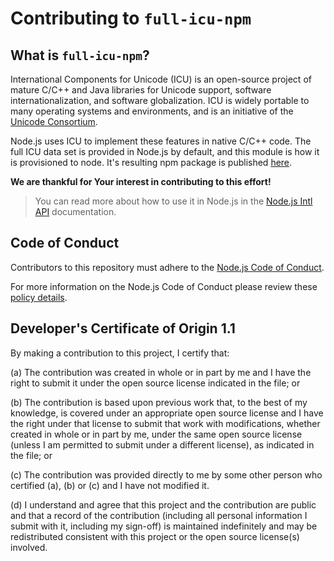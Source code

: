 # Contributing to `full-icu-npm`

## What is `full-icu-npm`?
International Components for Unicode (ICU) is an open-source project of mature C/C++ and Java libraries for Unicode support, software internationalization, and software globalization. ICU is widely portable to many operating systems and environments, and is an initiative of the [Unicode Consortium](https://home.unicode.org/).

Node.js uses ICU to implement these features in native C/C++ code. The full ICU data set is provided in Node.js by default, and this module is how it is provisioned to node. It's resulting npm package is published [here](https://www.npmjs.com/package/full-icu). 

**We are thankful for Your interest in contributing to this effort!**

> You can read more about how to use it in Node.js in the [Node.js Intl API](https://nodejs.org/api/intl.html) documentation.

## Code of Conduct
Contributors to this repository must adhere to the [Node.js Code of Conduct](https://github.com/nodejs/admin/blob/HEAD/CODE_OF_CONDUCT.md).

For more information on the Node.js Code of Conduct please review these [policy details](https://github.com/nodejs/node/blob/master/doc/guides/contributing/code-of-conduct.md).

## Developer's Certificate of Origin 1.1

By making a contribution to this project, I certify that:

 (a) The contribution was created in whole or in part by me and I
     have the right to submit it under the open source license
     indicated in the file; or

 (b) The contribution is based upon previous work that, to the best
     of my knowledge, is covered under an appropriate open source
     license and I have the right under that license to submit that
     work with modifications, whether created in whole or in part
     by me, under the same open source license (unless I am
     permitted to submit under a different license), as indicated
     in the file; or

 (c) The contribution was provided directly to me by some other
     person who certified (a), (b) or (c) and I have not modified
     it.

 (d) I understand and agree that this project and the contribution
     are public and that a record of the contribution (including all
     personal information I submit with it, including my sign-off) is
     maintained indefinitely and may be redistributed consistent with
     this project or the open source license(s) involved.